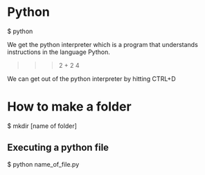 # Python

$ python 

We get the python interpreter which is a program that understands instructions in the language Python.

>>> 2 + 2 
4

We can get out of the python interpreter by hitting CTRL+D

# How to make a folder

$ mkdir [name of folder]


## Executing a python file

$ python name_of_file.py

